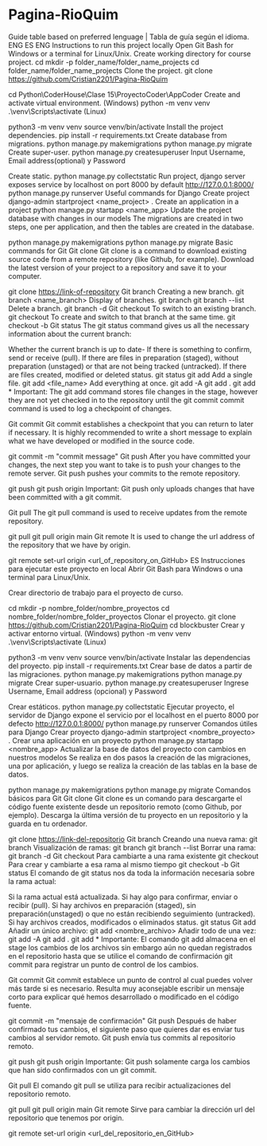 # Pagina-RioQuim

Guide table based on preferred lenguage | Tabla de guía según el idioma.
ENG
ES
ENG
Instructions to run this project locally
Open Git Bash for Windows or a terminal for Linux/Unix.
Create working directory for course project.
cd
mkdir -p folder_name/folder_name_projects
cd folder_name/folder_name_projects
Clone the project.
git clone https://github.com/Cristian2201/Pagina-RioQuim

cd Python\CoderHouse\Clase 15\ProyectoCoder\AppCoder
Create and activate virtual environment. (Windows)
python -m venv venv
.\venv\Scripts\activate
(Linux)

python3 -m venv venv
source venv/bin/activate
Install the project dependencies.
pip install -r requirements.txt
Create database from migrations.
python manage.py makemigrations
python manage.py migrate
Create super-user.
python manage.py createsuperuser
Input Username, Email address(optional) y Password

Create static.
python manage.py collectstatic
Run project, django server exposes service by localhost on port 8000 by default http://127.0.0.1:8000/
python manage.py runserver
Useful commands for Django
Create project
django-admin startproject <name_project> .
Create an application in a project
python manage.py startapp <name_app>
Update the project database with changes in our models
The migrations are created in two steps, one per application, and then the tables are created in the database.

python manage.py makemigrations
python manage.py migrate
Basic commands for Git
Git clone
Git clone is a command to download existing source code from a remote repository (like Github, for example). Download the latest version of your project to a repository and save it to your computer.

git clone <https://link-of-repository>
Git branch
Creating a new branch.
git branch <name_branch>
Display of branches.
git branch
git branch --list
Delete a branch.
git branch -d <branch-name>
Git checkout
To switch to an existing branch.
git checkout <branch-name>
To create and switch to that branch at the same time.
git checkout -b <branch-name>
Git status
The git status command gives us all the necessary information about the current branch:

Whether the current branch is up to date-
If there is something to confirm, send or receive (pull).
If there are files in preparation (staged), without preparation (unstaged) or that are not being tracked (untracked).
If there are files created, modified or deleted status.
git status
git add
Add a single file.
git add <file_name>
Add everything at once.
git add -A
git add .
git add *
Important: The git add command stores file changes in the stage, however they are not yet checked in to the repository until the git commit commit command is used to log a checkpoint of changes.

Git commit
Git commit establishes a checkpoint that you can return to later if necessary. It is highly recommended to write a short message to explain what we have developed or modified in the source code.

git commit -m "commit message"
Git push
After you have committed your changes, the next step you want to take is to push your changes to the remote server. Git push pushes your commits to the remote repository.

git push <remote-name> <branch-name>
git push origin <branch-name>
Important: Git push only uploads changes that have been committed with a git commit.

Git pull
The git pull command is used to receive updates from the remote repository.

git pull <remote-name> <branch-name>
git pull origin main
Git remote
It is used to change the url address of the repository that we have by origin.

git remote set-url origin <url_of_repository_on_GitHub>
ES
Instrucciones para ejecutar este proyecto en local
Abrir Git Bash para Windows o una terminal para Linux/Unix.

Crear directorio de trabajo para el proyecto de curso.

cd
mkdir -p nombre_folder/nombre_proyectos
cd nombre_folder/nombre_folder_proyectos
Clonar el proyecto.
git clone https://github.com/Cristian2201/Pagina-RioQuim
cd blockbuster
Crear y activar entorno virtual. (Windows)
python -m venv venv
.\venv\Scripts\activate
(Linux)

python3 -m venv venv
source venv/bin/activate
Instalar las dependencias del proyecto.
pip install -r requirements.txt
Crear base de datos a partir de las migraciones.
python manage.py makemigrations
python manage.py migrate
Crear super-usuario.
python manage.py createsuperuser
Ingrese Username, Email address (opcional) y Password

Crear estáticos.
python manage.py collectstatic
Ejecutar proyecto, el servidor de Django expone el servicio por el localhost en el puerto 8000 por defecto http://127.0.0.1:8000/
python manage.py runserver
Comandos útiles para Django
Crear proyecto
django-admin startproject <nombre_proyecto> .
Crear una aplicación en un proyecto
python manage.py startapp <nombre_app>
Actualizar la base de datos del proyecto con cambios en nuestros modelos
Se realiza en dos pasos la creación de las migraciones, una por aplicación, y luego se realiza la creación de las tablas en la base de datos.

python manage.py makemigrations
python manage.py migrate
Comandos básicos para Git
Git clone
Git clone es un comando para descargarte el código fuente existente desde un repositorio remoto (como Github, por ejemplo). Descarga la última versión de tu proyecto en un repositorio y la guarda en tu ordenador.

git clone <https://link-del-repositorio>
Git branch
Creando una nueva rama:
git branch <nombre-rama>
Visualización de ramas:
git branch
git branch --list
Borrar una rama:
git branch -d <nombre-rama>
Git checkout
Para cambiarte a una rama existente
git checkout <nombre-rama>
Para crear y cambiarte a esa rama al mismo tiempo
git checkout -b <nombre-rama>
Git status
El comando de git status nos da toda la información necesaria sobre la rama actual:

Si la rama actual está actualizada.
Si hay algo para confirmar, enviar o recibir (pull).
Si hay archivos en preparación (staged), sin preparación(unstaged) o que no están recibiendo seguimiento (untracked).
Si hay archivos creados, modificados o eliminados status.
git status
Git add
Añadir un único archivo:
git add <nombre_archivo>
Añadir todo de una vez:
git add -A
git add .
git add *
Importante: El comando git add almacena en el stage los cambios de los archivos sin embargo aún no quedan registrados en el repositorio hasta que se utilice el comando de confirmación git commit para registrar un punto de control de los cambios.

Git commit
Git commit establece un punto de control al cual puedes volver más tarde si es necesario. Resulta muy aconsejable escribir un mensaje corto para explicar qué hemos desarrollado o modificado en el código fuente.

git commit -m "mensaje de confirmación"
Git push
Después de haber confirmado tus cambios, el siguiente paso que quieres dar es enviar tus cambios al servidor remoto. Git push envía tus commits al repositorio remoto.

git push <nombre-remoto> <nombre-rama>
git push origin <nombre-rama>
Importante: Git push solamente carga los cambios que han sido confirmados con un git commit.

Git pull
El comando git pull se utiliza para recibir actualizaciones del repositorio remoto.

git pull <nombre-remoto> <nombre-rama>
git pull origin main
Git remote
Sirve para cambiar la dirección url del repositorio que tenemos por origin.

git remote set-url origin <url_del_repositorio_en_GitHub>
